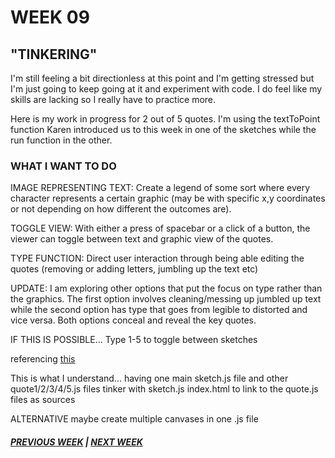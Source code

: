 # WEEK 09 

## "TINKERING" 

I'm still feeling a bit directionless at this point and I'm getting stressed but I'm just going to keep going at it and experiment with code. I do feel like my skills are lacking so I really have to practice more. 

Here is my work in progress for 2 out of 5 quotes. I'm using the textToPoint function Karen introduced us to this week in one of the sketches while the run function in the other. 

### WHAT I WANT TO DO 
IMAGE REPRESENTING TEXT: Create a legend of some sort where every character represents a certain graphic (may be with specific x,y coordinates or not depending on how different the outcomes are).

TOGGLE VIEW: With either a press of spacebar or a click of a button, the viewer can toggle between text and graphic view of the quotes.

TYPE FUNCTION: Direct user interaction through being able editing the quotes (removing or adding letters, jumbling up the text etc) 

UPDATE: I am exploring other options that put the focus on type rather than the graphics. The first option involves cleaning/messing up jumbled up text while the second option has type that goes from legible to distorted and vice versa. Both options conceal and reveal the key quotes. 

IF THIS IS POSSIBLE…
Type 1-5 to toggle between sketches

referencing [this](https://stackoverflow.com/questions/37979817/what-is-the-best-way-to-change-p5-js-canvas-dynamically-in-the-same-webpage)

This is what I understand...
having one main sketch.js file and other quote1/2/3/4/5.js files 
tinker with sketch.js index.html to link to the quote.js files as sources 

ALTERNATIVE
maybe create multiple canvases in one .js file 

##### [PREVIOUS WEEK](https://samanthangsy.github.io/codewords/Weekly%20Diary/08/)  |  [NEXT WEEK](https://samanthangsy.github.io/codewords/Weekly%20Diary/10/)
